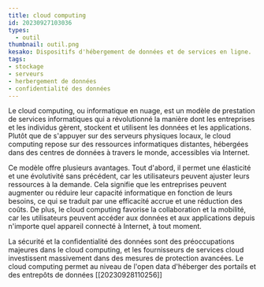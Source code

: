 ```yaml
---
title: cloud computing
id: 20230927103036
types:
  - outil
thumbnail: outil.png
kesako: Dispositifs d'hébergement de données et de services en ligne.
tags:
- stockage
- serveurs
- herbergement de données
- confidentialité des données
---
```



Le cloud computing, ou informatique en nuage, est un modèle de prestation de services informatiques qui a révolutionné la manière dont les entreprises et les individus gèrent, stockent et utilisent les données et les applications. Plutôt que de s'appuyer sur des serveurs physiques locaux, le cloud computing repose sur des ressources informatiques distantes, hébergées dans des centres de données à travers le monde, accessibles via Internet.

Ce modèle offre plusieurs avantages. Tout d'abord, il permet une élasticité et une évolutivité sans précédent, car les utilisateurs peuvent ajuster leurs ressources à la demande. Cela signifie que les entreprises peuvent augmenter ou réduire leur capacité informatique en fonction de leurs besoins, ce qui se traduit par une efficacité accrue et une réduction des coûts. De plus, le cloud computing favorise la collaboration et la mobilité, car les utilisateurs peuvent accéder aux données et aux applications depuis n'importe quel appareil connecté à Internet, à tout moment.

La sécurité et la confidentialité des données sont des préoccupations majeures dans le cloud computing, et les fournisseurs de services cloud investissent massivement dans des mesures de protection avancées.
Le cloud computing permet au niveau de l'open data d'héberger des portails et des entrepôts de données [[20230928110256]]
